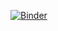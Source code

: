 [![Binder](https://mybinder.org/badge_logo.svg)](https://mybinder.org/v2/gh/fh-swf-hgi/cloud-datastore-demo/main?labpath=cloud-datastore-demo.ipynb)
